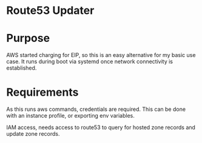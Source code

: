# Route53 Updater

# Purpose

AWS started charging for EIP, so this is an easy alternative for my basic use case. It runs during boot via systemd once network connectivity is established.

# Requirements

As this runs aws commands, credentials are required. This can be done with an instance profile, or exporting env variables.

IAM access, needs access to route53 to query for hosted zone records and update zone records.

